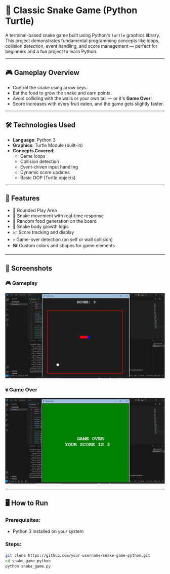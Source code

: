 # 🐍 Classic Snake Game (Python Turtle)

A terminal-based snake game built using Python's `turtle` graphics library. This project demonstrates fundamental programming concepts like loops, collision detection, event handling, and score management — perfect for beginners and a fun project to learn Python.

---

## 🎮 Gameplay Overview

- Control the snake using arrow keys.
- Eat the food to grow the snake and earn points.
- Avoid colliding with the walls or your own tail — or it's **Game Over**!
- Score increases with every fruit eaten, and the game gets slightly faster.

---

## 🛠️ Technologies Used

- **Language**: Python 3
- **Graphics**: Turtle Module (built-in)
- **Concepts Covered**:
  - Game loops
  - Collision detection
  - Event-driven input handling
  - Dynamic score updates
  - Basic OOP (Turtle objects)

---

## 🚀 Features

- 🧱 Bounded Play Area
- 🐍 Snake movement with real-time response
- 🍎 Random food generation on the board
- 🧠 Snake body growth logic
- 📈 Score tracking and display
- 💀 Game-over detection (on self or wall collision)
- 🖼️ Custom colors and shapes for game elements

---
## 📸 Screenshots

### 🎮 Gameplay
![Gameplay Screenshot](image/image1.png)

### 💀 Game Over
![Game Over Screenshot](image/image2.png)

---
## 🖥️ How to Run

### Prerequisites:
- Python 3 installed on your system

### Steps:

```bash
git clone https://github.com/your-username/snake-game-python.git
cd snake-game-python
python snake_game.py

